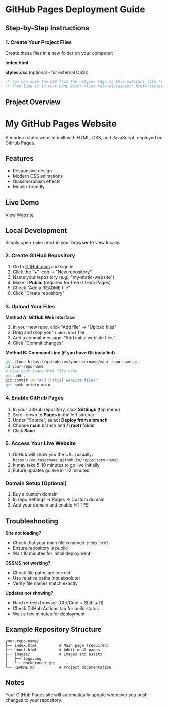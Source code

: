 # GitHub Pages Deployment Guide

## Step-by-Step Instructions

### 1. Create Your Project Files

Create these files in a new folder on your computer:

**index.html** 

**styles.css** (optional - for external CSS):
```css
/* You can move the CSS from the <style> tags to this external file */
/* Then link it in your HTML with: <link rel="stylesheet" href="styles.css"> */
```

## Project Overview

# My GitHub Pages Website

A modern static website built with HTML, CSS, and JavaScript, deployed on GitHub Pages.

## Features
- Responsive design
- Modern CSS animations
- Glassmorphism effects
- Mobile-friendly

## Live Demo
[View Website](https://anuragstark.github.io/Static-Website-with-GitHub-Pages/)

## Local Development
Simply open `index.html` in your browser to view locally.

### 2. Create GitHub Repository

1. Go to [GitHub.com](https://github.com) and sign in
2. Click the "+" icon → "New repository"
3. Name your repository (e.g., "my-static-website")
4. Make it **Public** (required for free GitHub Pages)
5. Check "Add a README file"
6. Click "Create repository"

### 3. Upload Your Files

**Method A: GitHub Web Interface**
1. In your new repo, click "Add file" → "Upload files"
2. Drag and drop your `index.html` file
3. Add a commit message: "Add initial website files"
4. Click "Commit changes"

**Method B: Command Line (if you have Git installed)**
```bash
git clone https://github.com/yourusername/your-repo-name.git
cd your-repo-name
# Copy your index.html file here
git add .
git commit -m "Add initial website files"
git push origin main
```

### 4. Enable GitHub Pages

1. In your GitHub repository, click **Settings** (top menu)
2. Scroll down to **Pages** in the left sidebar
3. Under "Source", select **Deploy from a branch**
4. Choose **main** branch and **/ (root)** folder
5. Click **Save**

### 5. Access Your Live Website

1. GitHub will show you the URL (usually: `https://yourusername.github.io/repository-name`)
2. It may take 5-10 minutes to go live initially
3. Future updates go live in 1-2 minutes

### Domain Setup (Optional)
1. Buy a custom domain
2. In repo Settings → Pages → Custom domain
3. Add your domain and enable HTTPS

## Troubleshooting

**Site not loading?**
- Check that your main file is named `index.html`
- Ensure repository is public
- Wait 10 minutes for initial deployment

**CSS/JS not working?**
- Check file paths are correct
- Use relative paths (not absolute)
- Verify file names match exactly

**Updates not showing?**
- Hard refresh browser (Ctrl/Cmd + Shift + R)
- Check GitHub Actions tab for build status
- Wait a few minutes for deployment

## Example Repository Structure
```
your-repo-name/
├── index.html          # Main page (required)
├── about.html          # Additional pages
├── images/             # Images and assets
│   ├── logo.png
│   └── background.jpg
└── README.md           # Project documentation
```

## Notes

Your GitHub Pages site will automatically update whenever you push changes to your repository.